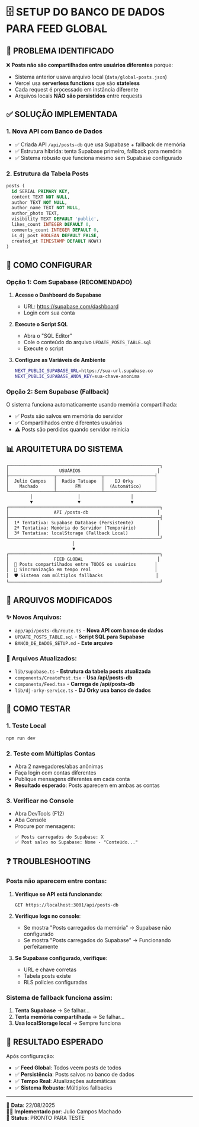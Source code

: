 # 🗄️ SETUP DO BANCO DE DADOS PARA FEED GLOBAL

## 🎯 PROBLEMA IDENTIFICADO

❌ **Posts não são compartilhados entre usuários diferentes** porque:
- Sistema anterior usava arquivo local (`data/global-posts.json`)
- Vercel usa **serverless functions** que são **stateless** 
- Cada request é processado em instância diferente
- Arquivos locais **NÃO são persistidos** entre requests

## ✅ SOLUÇÃO IMPLEMENTADA

### 1. **Nova API com Banco de Dados**
- ✅ Criada API `/api/posts-db` que usa Supabase + fallback de memória
- ✅ Estrutura híbrida: tenta Supabase primeiro, fallback para memória
- ✅ Sistema robusto que funciona mesmo sem Supabase configurado

### 2. **Estrutura da Tabela Posts**
```sql
posts (
  id SERIAL PRIMARY KEY,
  content TEXT NOT NULL,
  author TEXT NOT NULL,
  author_name TEXT NOT NULL,
  author_photo TEXT,
  visibility TEXT DEFAULT 'public',
  likes_count INTEGER DEFAULT 0,
  comments_count INTEGER DEFAULT 0,
  is_dj_post BOOLEAN DEFAULT FALSE,
  created_at TIMESTAMP DEFAULT NOW()
)
```

## 🔧 COMO CONFIGURAR

### Opção 1: Com Supabase (RECOMENDADO)

1. **Acesse o Dashboard do Supabase**
   - URL: https://supabase.com/dashboard
   - Login com sua conta

2. **Execute o Script SQL**
   - Abra o "SQL Editor"
   - Cole o conteúdo do arquivo `UPDATE_POSTS_TABLE.sql`
   - Execute o script

3. **Configure as Variáveis de Ambiente**
   ```bash
   NEXT_PUBLIC_SUPABASE_URL=https://sua-url.supabase.co
   NEXT_PUBLIC_SUPABASE_ANON_KEY=sua-chave-anonima
   ```

### Opção 2: Sem Supabase (Fallback)

O sistema funciona automaticamente usando memória compartilhada:
- ✅ Posts são salvos em memória do servidor
- ✅ Compartilhados entre diferentes usuários
- ⚠️ Posts são perdidos quando servidor reinicia

## 📊 ARQUITETURA DO SISTEMA

```
┌─────────────────────────────────────────────────────────┐
│                   USUÁRIOS                             │
├─────────────────┬─────────────────┬───────────────────┤
│  Julio Campos   │  Radio Tatuape  │    DJ Orky        │
│    Machado      │       FM        │  (Automático)     │
└─────────────────┴─────────────────┴───────────────────┘
         │                 │                   │
         ▼                 ▼                   ▼
┌─────────────────────────────────────────────────────────┐
│                 API /posts-db                          │
├─────────────────────────────────────────────────────────┤
│  1ª Tentativa: Supabase Database (Persistente)         │
│  2ª Tentativa: Memória do Servidor (Temporário)        │
│  3ª Tentativa: localStorage (Fallback Local)           │
└─────────────────────────────────────────────────────────┘
                         │
                         ▼
┌─────────────────────────────────────────────────────────┐
│                 FEED GLOBAL                            │
│  📝 Posts compartilhados entre TODOS os usuários       │
│  🔄 Sincronização em tempo real                        │
│  🛡️ Sistema com múltiplos fallbacks                    │
└─────────────────────────────────────────────────────────┘
```

## 🚀 ARQUIVOS MODIFICADOS

### ✨ Novos Arquivos:
- `app/api/posts-db/route.ts` - **Nova API com banco de dados**
- `UPDATE_POSTS_TABLE.sql` - **Script SQL para Supabase**
- `BANCO_DE_DADOS_SETUP.md` - **Este arquivo**

### 🔄 Arquivos Atualizados:
- `lib/supabase.ts` - **Estrutura da tabela posts atualizada**
- `components/CreatePost.tsx` - **Usa /api/posts-db**
- `components/Feed.tsx` - **Carrega de /api/posts-db**
- `lib/dj-orky-service.ts` - **DJ Orky usa banco de dados**

## 🧪 COMO TESTAR

### 1. **Teste Local**
```bash
npm run dev
```

### 2. **Teste com Múltiplas Contas**
- Abra 2 navegadores/abas anônimas
- Faça login com contas diferentes
- Publique mensagens diferentes em cada conta
- **Resultado esperado**: Posts aparecem em ambas as contas

### 3. **Verificar no Console**
- Abra DevTools (F12)
- Aba Console
- Procure por mensagens:
  ```
  ✅ Posts carregados do Supabase: X
  ✅ Post salvo no Supabase: Nome - "Conteúdo..."
  ```

## ❓ TROUBLESHOOTING

### Posts não aparecem entre contas:

1. **Verifique se API está funcionando**:
   ```
   GET https://localhost:3001/api/posts-db
   ```

2. **Verifique logs no console**:
   - Se mostra "Posts carregados da memória" → Supabase não configurado
   - Se mostra "Posts carregados do Supabase" → Funcionando perfeitamente

3. **Se Supabase configurado, verifique**:
   - URL e chave corretas
   - Tabela posts existe
   - RLS policies configuradas

### Sistema de fallback funciona assim:
1. **Tenta Supabase** → Se falhar...
2. **Tenta memória compartilhada** → Se falhar...
3. **Usa localStorage local** → Sempre funciona

## 🎉 RESULTADO ESPERADO

Após configuração:
- ✅ **Feed Global**: Todos veem posts de todos
- ✅ **Persistência**: Posts salvos no banco de dados
- ✅ **Tempo Real**: Atualizações automáticas
- ✅ **Sistema Robusto**: Múltiplos fallbacks

---

📅 **Data**: 22/08/2025  
👨‍💻 **Implementado por**: Julio Campos Machado  
🎯 **Status**: PRONTO PARA TESTE
